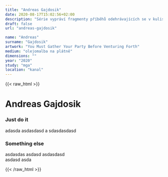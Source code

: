 ```yaml
---
title: "Andreas Gajdosik"
date: 2020-08-17T15:02:56+02:00
description: "Série vypráví fragmenty příběhů odehrávajících se v kulisách romantických fantasy scenerií a kombinovaných se současnými subkulturními a volnočasovými motivy."
draft: false
url: "andreas-gajdosik"

name: "Andreas"
surname: "Gajdosik"
artwork: "You Must Gather Your Party Before Venturing Forth"
medium: "olejomalba na plátně"
dimensions: ""
year: "2020"
study: "mga"
location: "kanal"
---
```

{{< raw_html >}}
<h1>Andreas Gajdosik</h1>
<h3 id="just-do-it">Just do it</h3>
<p>adasda asdasdasd a sdasdasdasd</p>
<h3 id="something-else">Something else</h3>
<p>asdasdas asdasd asdasdasd <br>asdasd asda</p>
{{< /raw_html >}}